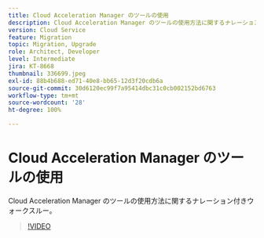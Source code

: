 ```yaml
---
title: Cloud Acceleration Manager のツールの使用
description: Cloud Acceleration Manager のツールの使用方法に関するナレーション付きウォークスルー。
version: Cloud Service
feature: Migration
topic: Migration, Upgrade
role: Architect, Developer
level: Intermediate
jira: KT-8668
thumbnail: 336699.jpeg
exl-id: 88b4b688-ed71-40e8-bb65-12d3f20cdb6a
source-git-commit: 30d6120ec99f7a95414dbc31c0cb002152bd6763
workflow-type: tm+mt
source-wordcount: '28'
ht-degree: 100%

---
```


# Cloud Acceleration Manager のツールの使用

Cloud Acceleration Manager のツールの使用方法に関するナレーション付きウォークスルー。

>[!VIDEO](https://video.tv.adobe.com/v/336699?quality=12&learn=on)
